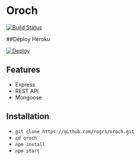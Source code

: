 # Oroch

[![Build Status](https://travis-ci.org/rogrs/oroch.svg?branch=master)](https://travis-ci.org/rogrs/oroch) 

##Deploy Heroku

<a href="https://heroku.com/deploy?template=https://github.com/rogrs/oroch">
  <img src="https://www.herokucdn.com/deploy/button.svg" alt="Deploy">
</a>


## Features

* Express
* REST API
* Mongoose



## Installation

* `git clone https://github.com/rogrs/oroch.git`
* `cd oroch`
* `npm install`
* `npm start`
